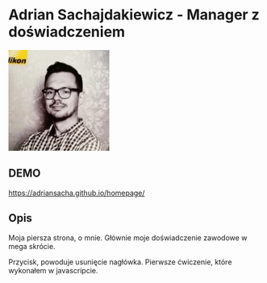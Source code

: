 # Adrian Sachajdakiewicz - Manager z doświadczeniem

![Adrian Sachajdakiewicz](images/image.jpg)

## DEMO

https://adriansacha.github.io/homepage/

## Opis

Moja piersza strona, o mnie.
Głównie moje doświadczenie zawodowe w mega skrócie.

Przycisk, powoduje usunięcie nagłówka. Pierwsze ćwiczenie, które wykonałem w javascripcie.